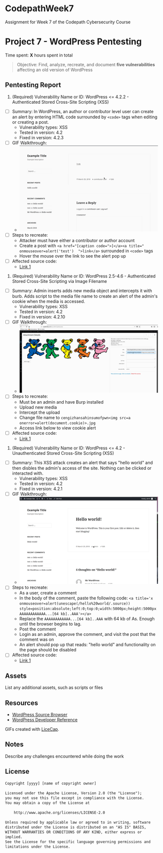 # CodepathWeek7
Assignment for Week 7 of the Codepath Cybersecurity Course

# Project 7 - WordPress Pentesting

Time spent: **X** hours spent in total

> Objective: Find, analyze, recreate, and document **five vulnerabilities** affecting an old version of WordPress

## Pentesting Report

1. (Required) Vulnerability Name or ID: WordPress <= 4.2.2 - Authenticated Stored Cross-Site Scripting (XSS)
  - [ ] Summary: In WordPress, an author or contributor level user can create an alert by entering HTML code surrounded by `<code>` tags when editing or creating a post.
    - Vulnerability types: XSS
    - Tested in version: 4.2
    - Fixed in version: 4.2.3
  - [ ] GIF Walkthrough: 
    - ![Alt Text](https://github.com/rlh2ph/CodepathWeek7/blob/master/AuthenticateXSSGif.gif)
  - [ ] Steps to recreate: 
      - Attacker must have either a contributor or author account
      - Create a post with `<a href="[caption code=">]</a><a title=" onmouseover=alert('test')  ">link</a>` surrounded in `<code>` tags
      - Hover the mouse over the link to see the alert pop up
  - [ ] Affected source code:
    - [Link 1](http://wpdistillery.vm/?p=6&preview=true)
1. (Required) Vulnerability Name or ID: WordPress 2.5-4.6 - Authenticated Stored Cross-Site Scripting via Image Filename
  - [ ] Summary: Admin inserts adds new media object and intercepts it with burb. Adds script to the media file name to create an alert of the admin's cookie when the media is accessed.
    - Vulnerability types: XSS
    - Tested in version: 4.2
    - Fixed in version: 4.2.10
  - [ ] GIF Walkthrough: 
    - ![Alt Text](https://github.com/rlh2ph/CodepathWeek7/blob/master/ImageXSSGif.gif)
  - [ ] Steps to recreate: 
    - Must be an admin and have Burp installed
    - Upload new media
    - Intercept the upload
    - Change file name to `cengizhansahinsumofpwn<img src=a onerror=alert(document.cookie)>.jpg`
    - Access link below to view cookie alert
  - [ ] Affected source code:
    - [Link 1](http://wpdistillery.vm/cengizhansahinsumofpwn/)
1. (Required) Vulnerability Name or ID: WordPress <= 4.2 - Unauthenticated Stored Cross-Site Scripting (XSS)
  - [ ] Summary: This XSS attack creates an alert that says "hello world" and then disbles the admin's access of the site. Nothing can be clicked or interacted with.
    - Vulnerability types: XSS
    - Tested in version: 4.2
    - Fixed in version: 4.2.1
  - [ ] GIF Walkthrough: 
    - ![Alt Text](https://github.com/rlh2ph/CodepathWeek7/blob/master/AlertXSSGif.gif)
  - [ ] Steps to recreate: 
    - As a user, create a comment
    - In the body of the comment, paste the following code: `<a title='x onmouseover=alert(unescape(/hello%20world/.source)) style=position:absolute;left:0;top:0;width:5000px;height:5000px  AAAAAAAAAAAA...[64 kb]..AAA'></a>`
    - Replace the `AAAAAAAAAAAA...[64 kb]..AAA` with 64 kb of As. Enough until the browser begins to lag.
    - Post the comment
    - Login as an admin, approve the comment, and visit the post that the comment was on
    - An alert should pop up that reads: "hello world" and functionality on the page should be disabled
  - [ ] Affected source code:
    - [Link 1](http://wpdistillery.vm/hello-world/)
 

## Assets

List any additional assets, such as scripts or files

## Resources

- [WordPress Source Browser](https://core.trac.wordpress.org/browser/)
- [WordPress Developer Reference](https://developer.wordpress.org/reference/)

GIFs created with [LiceCap](http://www.cockos.com/licecap/).

## Notes

Describe any challenges encountered while doing the work

## License

    Copyright [yyyy] [name of copyright owner]

    Licensed under the Apache License, Version 2.0 (the "License");
    you may not use this file except in compliance with the License.
    You may obtain a copy of the License at

        http://www.apache.org/licenses/LICENSE-2.0

    Unless required by applicable law or agreed to in writing, software
    distributed under the License is distributed on an "AS IS" BASIS,
    WITHOUT WARRANTIES OR CONDITIONS OF ANY KIND, either express or implied.
    See the License for the specific language governing permissions and
    limitations under the License.
